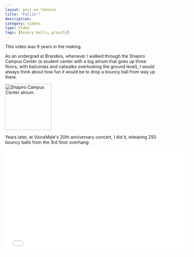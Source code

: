 ```yaml
---
layout: post-no-feature
title: "Fallin'"
description:
category: videos
type: Video
tags: [bouncy balls, gravity]
---
```


This video was 9 years in the making.

As an undergrad at Brandeis, whenever I walked through the Shapiro Campus Center (a student center with a big atrium that goes up three floors, with balconies and catwalks overlooking the ground level), I would always think about how fun it would be to drop a bouncy ball from way up there.

<img class="half-width" src="{{ site.url }}/images/shapiro.jpg" width="150" alt="Shapiro Campus Center atrium.">

Years later, at VoiceMale's 20th anniversary concert, I did it, releasing 250 bouncy balls from the 3rd floor overhang:

<iframe src="//player.vimeo.com/video/94723754" width="600" height="337" frameborder="0" webkitallowfullscreen mozallowfullscreen allowfullscreen></iframe>
